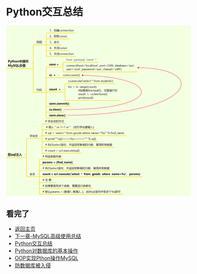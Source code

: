 Python交互总结  
====

![idea_mysql_python_all](https://github.com/KissMyLady/MySQL/blob/master/Img/idea_mysql_python_all.png)   

## 看完了  
- [返回主页](https://github.com/KissMyLady/MySQL)  
- [下一章-MySQL高级使用总结](https://github.com/KissMyLady/MySQL/blob/master/Note/summary4.md)  
- [Python交互总结](https://github.com/KissMyLady/MySQL/blob/master/Note/summary3.md)  
- [Python对数据库的基本操作](https://github.com/KissMyLady/MySQL/blob/master/Note/py_mysql1.md)  
- [OOP实现Pthon操作MySQL](https://github.com/KissMyLady/MySQL/blob/master/Note/OOP_SQL.md)  
- [防数据库被入侵](https://github.com/KissMyLady/MySQL/blob/master/Note/mysql_defense1.md)  
  
